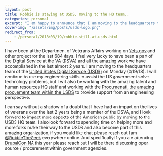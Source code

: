 ```yaml
---
layout: post
title: Robbie is staying at USDS, moving to the HQ team...
categories: personal
excerpt: "I am happy to announce that I am moving to the headquarters team of the USDS..."
cover-img: "/assets/img/posts/usds-logo.png"
redirect_from: 
    - /personal/2018/03/19/robbie-still-at-usds.html
---
```


I have been at the Department of Veterans Affairs working on [Vets.gov](https://www.vets.gov) and other project for the last 684 days.  I feel very lucky to have been a part of the Digital Service at the VA (DSVA) and all the amazing work we have accomplished in the last almost 2 years. I am moving to the headquarters team of the [United States Digital Service (USDS)](https://usds.gov) on Monday (3/19/18).   I will continue to use my engineering skills to assist the US government solve technology problems, but I will also be working with the amazing talent and human resources HQ staff and working with the [Procumenati, the amazing procuement team within the USDS](https://medium.com/the-u-s-digital-service/meet-the-procuremenati-usds-acquisition-experts-1e99346822b5) to provide support from an engineering perspective.

I can say without a shadow of a doubt that I have had an impact on the lives of veterans over the last 2 years being a member of the DSVA, and I look forward to impact more aspects of the American public by moving to the USDS HQ team.  I also look forward to spending time on helping more and more folks make their way to the USDS and also become part of this amazing organization, if you would like chat please reach out I am [@RobbieTheGeek](https://about.me/robbiethegeek) everywhere online. And specifically if you are attending [DrupalCon NA](https://events.drupal.org/nashville2018) this year please reach out I will be there discussing open source / procurement within government agencies.

